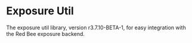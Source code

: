 # Exposure Util

The exposure util library, version r3.7.10-BETA-1, for easy integration with the Red Bee exposure backend.